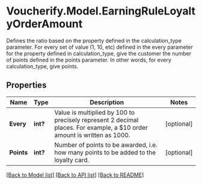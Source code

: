 # Voucherify.Model.EarningRuleLoyaltyOrderAmount
Defines the ratio based on the property defined in the calculation_type parameter. For every set of value (1, 10, etc) defined in the every parameter for the property defined in calculation_type, give the customer the number of points defined in the points parameter. In other words, for every calculation_type, give points.

## Properties

Name | Type | Description | Notes
------------ | ------------- | ------------- | -------------
**Every** | **int?** | Value is multiplied by 100 to precisely represent 2 decimal places. For example, a $10 order amount is written as 1000. | [optional] 
**Points** | **int?** | Number of points to be awarded, i.e. how many points to be added to the loyalty card. | [optional] 

[[Back to Model list]](../README.md#documentation-for-models) [[Back to API list]](../README.md#documentation-for-api-endpoints) [[Back to README]](../README.md)

